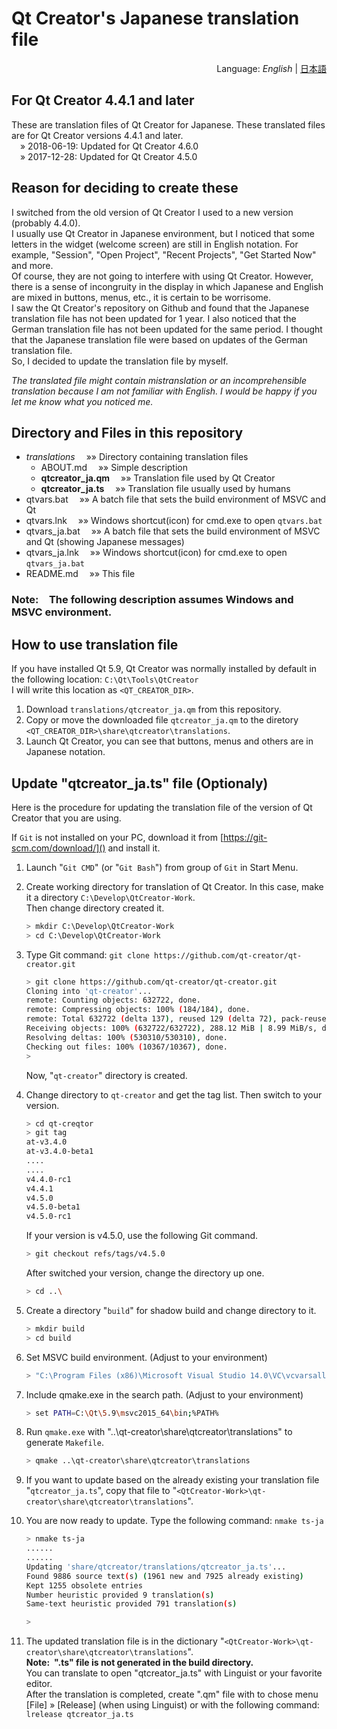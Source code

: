 # Qt Creator's Japanese translation file
<div style="text-align:right">Language: <i>English</i> | <a href="README_JA.md">日本語</a></div>

## For Qt Creator 4.4.1 and later
These are translation files of Qt Creator for Japanese. 
These translated files are for Qt Creator versions 4.4.1 and later.  
&emsp;&raquo; 2018-06-19: Updated for Qt Creator 4.6.0  
&emsp;&raquo; 2017-12-28: Updated for Qt Creator 4.5.0 

## Reason for deciding to create these
I switched from the old version of Qt Creator I used to a new version  (probably 4.4.0).  
I usually use Qt Creator in Japanese environment, but I noticed that some letters in the widget (welcome screen) are still in English notation. For example, "Session", "Open Project", "Recent Projects", "Get Started Now" and more.  
Of course, they are not going to interfere with using Qt Creator. However, there is a sense of incongruity in the display in which Japanese and English are mixed in buttons, menus, etc., it is certain to be worrisome.  
I saw the Qt Creator's repository on Github and found that the Japanese translation file has not been updated for 1 year. 
I also noticed that the German translation file has not been updated for the same period. 
I thought that the Japanese translation file were based on updates of the German translation file.  
So, I decided to update the translation file by myself.  

*The translated file might contain mistranslation or an incomprehensible translation because I am not familiar with English. 
I would be happy if you let me know what you noticed me.*

## Directory and Files in this repository
* *translations*  &emsp;&raquo;&raquo; Directory containing translation files
    * ABOUT.md  &emsp;&raquo;&raquo; Simple description 
    * **qtcreator_ja.qm**  &emsp;&raquo;&raquo; Translation file used by Qt Creator
    * **qtcreator_ja.ts**  &emsp;&raquo;&raquo; Translation file usually used by humans
* qtvars.bat  &emsp;&raquo;&raquo; A batch file that sets the build environment of MSVC and Qt
* qtvars.lnk  &emsp;&raquo;&raquo; Windows shortcut(icon) for cmd.exe to open `qtvars.bat`
* qtvars_ja.bat  &emsp;&raquo;&raquo; A batch file that sets the build environment of MSVC and Qt (showing Japanese messages)
* qtvars_ja.lnk  &emsp;&raquo;&raquo; Windows shortcut(icon) for cmd.exe to open `qtvars_ja.bat`
* README.md  &emsp;&raquo;&raquo; This file

### **Note:&emsp;The following description assumes Windows and MSVC environment.**

## How to use translation file

If you have installed Qt 5.9, Qt Creator was normally installed by default in the following location: `C:\Qt\Tools\QtCreator`  
I will write this location as `<QT_CREATOR_DIR>`.

1. Download `translations/qtcreator_ja.qm` from this repository.
2. Copy or move the downloaded file `qtcreator_ja.qm` to the diretory `<QT_CREATOR_DIR>\share\qtcreator\translations`.
3. Launch Qt Creator, you can see that buttons, menus and others are in Japanese notation.

## Update "qtcreator_ja.ts" file (Optionaly)
Here is the procedure for updating the translation file of the version of Qt Creator that you are using.  

If `Git` is not installed on your PC, download it from [https://git-scm.com/download/]() and install it.

1. Launch "`Git CMD`" (or "`Git Bash`") from group of `Git` in Start Menu. 
2. Create working directory for translation of Qt Creator. 
In this case, make it a directory `C:\Develop\QtCreator-Work`.  
Then change directory created it.
    ``` sh
    > mkdir C:\Develop\QtCreator-Work
    > cd C:\Develop\QtCreator-Work
    ```
3. Type Git command: `git clone https://github.com/qt-creator/qt-creator.git`
    ``` sh
    > git clone https://github.com/qt-creator/qt-creator.git
    Cloning into 'qt-creator'...
    remote: Counting objects: 632722, done.
    remote: Compressing objects: 100% (184/184), done.
    remote: Total 632722 (delta 137), reused 129 (delta 72), pack-reused 632466 eceiving objects: 100% (632722/632722), 287.16 MiB | 8.72 MiB/s
    Receiving objects: 100% (632722/632722), 288.12 MiB | 8.99 MiB/s, done.
    Resolving deltas: 100% (530310/530310), done.
    Checking out files: 100% (10367/10367), done.
    >
    ```
    Now, "`qt-creator`" directory is created.

4. Change directory to `qt-creator` and get the tag list. Then switch to your version.
    ``` sh
    > cd qt-creqtor
    > git tag
    at-v3.4.0
    at-v3.4.0-beta1
    ....
    ....
    v4.4.0-rc1
    v4.4.1
    v4.5.0
    v4.5.0-beta1
    v4.5.0-rc1
    ```
    If your version is v4.5.0, use the following Git command.
    ``` sh
    > git checkout refs/tags/v4.5.0
    ```
    After switched your version, change the directory up one.
    ``` sh
    > cd ..\
    ```
5. Create a directory "`build`" for shadow build and change directory to it.
    ``` sh
    > mkdir build
    > cd build

6. Set MSVC build environment. (Adjust to your environment)
    ``` sh
    > "C:\Program Files (x86)\Microsoft Visual Studio 14.0\VC\vcvarsall.bat" x64
    ```
7. Include qmake.exe in the search path. (Adjust to your environment)
    ``` sh
    > set PATH=C:\Qt\5.9\msvc2015_64\bin;%PATH%
    ```
8. Run `qmake.exe` with "..\qt-creator\share\qtcreator\translations" to generate `Makefile`. 
    ``` sh
    > qmake ..\qt-creator\share\qtcreator\translations
    ```
9. If you want to update based on the already existing your translation file "`qtcreator_ja.ts`", copy that file to "`<QtCreator-Work>\qt-creator\share\qtcreator\translations`".

10. You are now ready to update. Type the following command: `nmake ts-ja`
    ``` sh
    > nmake ts-ja
    ......
    ......
    Updating 'share/qtcreator/translations/qtcreator_ja.ts'...
    Found 9886 source text(s) (1961 new and 7925 already existing)
    Kept 1255 obsolete entries
    Number heuristic provided 9 translation(s)
    Same-text heuristic provided 791 translation(s)

    >
    ```
11. The updated translation file is in the dictionary "`<QtCreator-Work>\qt-creator\share\qtcreator\translations`".  
**Note:&ensp;".ts" file is not generated in the build directory.**  
You can translate to open "qtcreator_ja.ts" with Linguist or your favorite editor.  
After the translation is completed, create ".qm" file with to  chose menu [File]  &raquo; [Release] (when using Linguist) or with the following command: `lrelease qtcreator_ja.ts`
